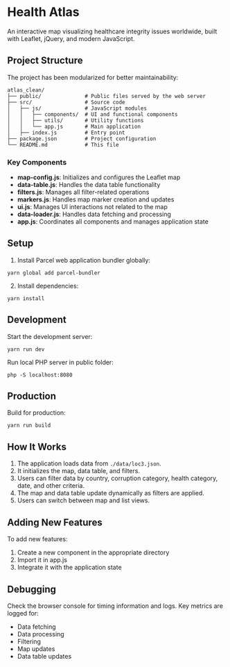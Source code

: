 # Health Atlas

An interactive map visualizing healthcare integrity issues worldwide, built with Leaflet, jQuery, and modern JavaScript.

## Project Structure

The project has been modularized for better maintainability:

```
atlas_clean/
├── public/              # Public files served by the web server
├── src/                 # Source code
│   ├── js/              # JavaScript modules
│   │   ├── components/  # UI and functional components
│   │   ├── utils/       # Utility functions
│   │   └── app.js       # Main application
│   ├── index.js         # Entry point
├── package.json         # Project configuration
└── README.md            # This file
```

### Key Components

- **map-config.js**: Initializes and configures the Leaflet map
- **data-table.js**: Handles the data table functionality
- **filters.js**: Manages all filter-related operations
- **markers.js**: Handles map marker creation and updates
- **ui.js**: Manages UI interactions not related to the map
- **data-loader.js**: Handles data fetching and processing
- **app.js**: Coordinates all components and manages application state

## Setup

1. Install Parcel web application bundler globally:
```
yarn global add parcel-bundler
```

2. Install dependencies:
```
yarn install
```

## Development

Start the development server:
```
yarn run dev
```

Run local PHP server in public folder:
```
php -S localhost:8080
```

## Production

Build for production:
```
yarn run build
```

## How It Works

1. The application loads data from `./data/loc3.json`.
2. It initializes the map, data table, and filters.
3. Users can filter data by country, corruption category, health category, date, and other criteria.
4. The map and data table update dynamically as filters are applied.
5. Users can switch between map and list views.

## Adding New Features

To add new features:

1. Create a new component in the appropriate directory
2. Import it in app.js
3. Integrate it with the application state

## Debugging

Check the browser console for timing information and logs. Key metrics are logged for:

- Data fetching
- Data processing
- Filtering
- Map updates
- Data table updates
